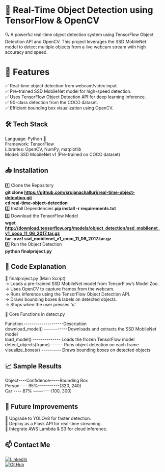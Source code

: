 # 🚀 Real-Time Object Detection using TensorFlow & OpenCV  

🔍 A powerful real-time object detection system using TensorFlow Object Detection API and OpenCV. This project leverages the SSD MobileNet model to detect multiple objects from a live webcam stream with high accuracy and speed.

# 📌 Features
✅ Real-time object detection from webcam/video input.  
✅ Pre-trained SSD MobileNet model for high-speed detection.  
✅ Uses TensorFlow Object Detection API for deep learning inference.  
✅ 90-class detection from the COCO dataset.  
✅ Efficient bounding box visualization using OpenCV.  
  
## 🛠 Tech Stack  
  Language: Python 🐍  
  Framework: TensorFlow  
  Libraries: OpenCV, NumPy, matplotlib  
  Model: SSD MobileNet v1 (Pre-trained on COCO dataset)  

## 📥 Installation  
  1️⃣ Clone the Repository  
        **git clone https://github.com/srujanachalluri/real-time-object-detection.git**   
        **cd real-time-object-detection**  
  2️⃣ Install Dependencies
        **pip install -r requirements.txt**  
  3️⃣ Download the TensorFlow Model  
        **wget http://download.tensorflow.org/models/object_detection/ssd_mobilenet_v1_coco_11_06_2017.tar.gz**  
        **tar -xvzf ssd_mobilenet_v1_coco_11_06_2017.tar.gz**  
  4️⃣ Run the Object Detection  
        **python finalproject.py**  


## 📌 Code Explanation  
  🔹 finalproject.py (Main Script)  
    -> Loads a pre-trained SSD MobileNet model from TensorFlow’s Model Zoo.  
    -> Uses OpenCV to capture frames from the webcam.  
    -> Runs inference using the TensorFlow Object Detection API.  
    -> Draws bounding boxes & labels on detected objects.  
    -> Stops when the user presses 'q'.  


  🔹 Core Functions in detect.py  

  Function --------------------Description  
  download_model() ------------Downloads and extracts the SSD MobileNet model  
  load_model()	-------------- Loads the frozen TensorFlow model  
  detect_objects(frame) ------ Runs object detection on each frame  
  visualize_boxes()	---------- Draws bounding boxes on detected objects  


 ## 📈 Sample Results  
  Object----Confidence-----Bounding Box  
  Person---- 95%-----------(320, 240)  
  Car	  ----  87% ---------(100, 300)  


 ## 🚀 Future Improvements  
  🔹 Upgrade to YOLOv8 for faster detection.  
  🔹 Deploy as a Flask API for real-time streaming.  
  🔹 Integrate AWS Lambda & S3 for cloud inference.  

## 📫 Contact Me  
  
  [![LinkedIn](https://img.shields.io/badge/LinkedIn-blue?style=for-the-badge&logo=linkedin)](https://www.linkedin.com/in/srujana-challuri-b63b18160)  
  [![GitHub](https://img.shields.io/badge/GitHub-black?style=for-the-badge&logo=github)](https://github.com/srujanachalluri)  

